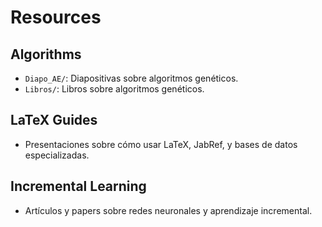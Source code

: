 # Resources

## Algorithms

- `Diapo_AE/`: Diapositivas sobre algoritmos genéticos.
- `Libros/`: Libros sobre algoritmos genéticos.

## LaTeX Guides

- Presentaciones sobre cómo usar LaTeX, JabRef, y bases de datos especializadas.

## Incremental Learning

- Artículos y papers sobre redes neuronales y aprendizaje incremental.
